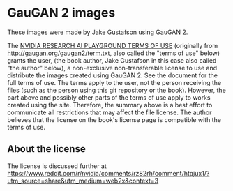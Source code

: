 # GauGAN 2 images

These images were made by Jake Gustafson using GauGAN 2.

The [NVIDIA RESEARCH AI PLAYGROUND TERMS OF USE](term.txt) (originally from <http://gaugan.org/gaugan2/term.txt>, also called the "terms of use" below) grants the user, (the book author, Jake Gustafson in this case also called "the author" below), a non-exclusive non-transferable license to use and distribute the images created using GauGAN 2. See the document for the full terms of use. The terms apply to the user, not the person receiving the files (such as the person using this git repository or the book). However, the part above and possibly other parts of the terms of use apply to works created using the site. Therefore, the summary above is a best effort to communicate all restrictions that may affect the file license. The author believes that the license on the book's license page is compatible with the terms of use.

## About the license
The license is discussed further at <https://www.reddit.com/r/nvidia/comments/rz82rh/comment/htqjux1/?utm_source=share&utm_medium=web2x&context=3>
